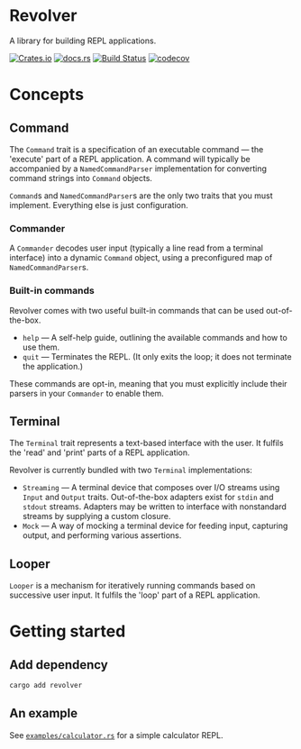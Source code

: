 Revolver
===
A library for building REPL applications.

[![Crates.io](https://img.shields.io/crates/v/revolver?style=flat-square&logo=rust)](https://crates.io/crates/revolver)
[![docs.rs](https://img.shields.io/badge/docs.rs-revolver-blue?style=flat-square&logo=docs.rs)](https://docs.rs/revolver)
[![Build Status](https://img.shields.io/github/workflow/status/kindredgroup/revolver/Cargo%20build?style=flat-square&logo=github)](https://github.com/kindredgroup/revolver/actions/workflows/master.yml)
[![codecov](https://img.shields.io/codecov/c/github/kindredgroup/revolver/master?style=flat-square&logo=codecov)](https://codecov.io/gh/kindredgroup/revolver)

# Concepts
## Command
The `Command` trait is a specification of an executable command — the 'execute' part of a REPL application. A command will typically be accompanied by a `NamedCommandParser` implementation for converting command strings into `Command` objects.

`Command`s and `NamedCommandParser`s are the only two traits that you must implement. Everything else is just configuration.

### Commander
A `Commander` decodes user input (typically a line read from a terminal interface) into a dynamic `Command` object, using a preconfigured map of `NamedCommandParser`s.

### Built-in commands
Revolver comes with two useful built-in commands that can be used out-of-the-box.

* `help` — A self-help guide, outlining the available commands and how to use them.
* `quit` — Terminates the REPL. (It only exits the loop; it does not terminate the application.)

These commands are opt-in, meaning that you must explicitly include their parsers in your `Commander` to enable them.

## Terminal
The `Terminal` trait represents a text-based interface with the user. It fulfils the 'read' and 'print' parts of a REPL application.

Revolver is currently bundled with two `Terminal` implementations:

* `Streaming` — A terminal device that composes over I/O streams using `Input` and `Output` traits. Out-of-the-box adapters exist for `stdin` and `stdout` streams. Adapters may be written to interface with nonstandard streams by supplying a custom closure.
* `Mock` — A way of mocking a terminal device for feeding input, capturing output, and performing various assertions.

## Looper
`Looper` is a mechanism for iteratively running commands based on successive user input. It fulfils the 'loop' part of a REPL application.

# Getting started
## Add dependency
```sh
cargo add revolver
```

## An example
See [`examples/calculator.rs`](examples/calculator.rs) for a simple calculator REPL. 